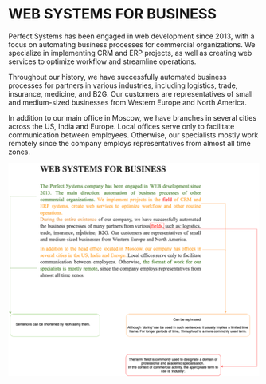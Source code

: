 # WEB SYSTEMS FOR BUSINESS

Perfect Systems has been engaged in web development since 2013, with a focus on automating business processes for commercial organizations. We specialize in implementing CRM and ERP projects, as well as creating web services to optimize workflow and streamline operations.

Throughout our history, we have successfully automated business processes for partners in various industries, including logistics, trade, insurance, medicine, and B2G. Our customers are representatives of small and medium-sized businesses from Western Europe and North America.

In addition to our main office in Moscow, we have branches in several cities across the US, India and Europe. Local offices serve only to facilitate communication between employees. Otherwise, our specialists mostly work remotely since the company employs representatives from almost all time zones.

![alt text](https://github.com/smarha/copywriting-rus-eng/blob/main/Untitled%20Diagram.drawio-5.png)
